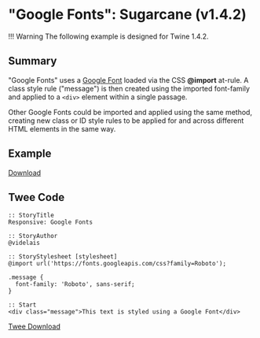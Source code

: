 # "Google Fonts": Sugarcane (v1.4.2)

!!! Warning
    The following example is designed for Twine 1.4.2.

## Summary

"Google Fonts" uses a [Google Font](https://fonts.google.com/) loaded via the CSS **@import** at-rule. A class style rule ("message") is then created using the imported font-family and applied to a `<div>` element within a single passage.

Other Google Fonts could be imported and applied using the same method, creating new class or ID style rules to be applied for and across different HTML elements in the same way.

## Example

[Download](sugarcane_googlefonts_example.html)

## Twee Code

```twee
:: StoryTitle
Responsive: Google Fonts

:: StoryAuthor
@videlais

:: StoryStylesheet [stylesheet]
@import url('https://fonts.googleapis.com/css?family=Roboto');

.message {
  font-family: 'Roboto', sans-serif;
}

:: Start
<div class="message">This text is styled using a Google Font</div>

```

[Twee Download](sugarcane_googlefonts_twee.txt)
